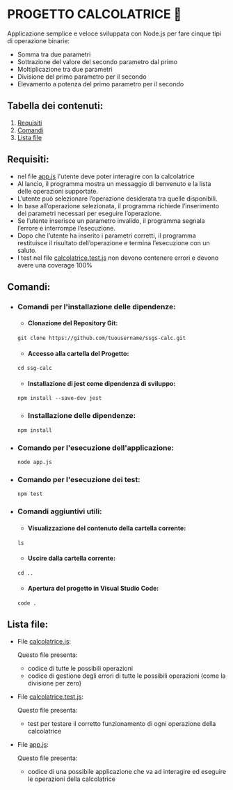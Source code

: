 # PROGETTO CALCOLATRICE 🔢
Applicazione semplice e veloce sviluppata con Node.js per fare cinque tipi di operazione binarie: 
- Somma tra due parametri
- Sottrazione del valore del secondo parametro dal primo
- Moltiplicazione tra due parametri
- Divisione del primo parametro per il secondo
- Elevamento a potenza del primo parametro per il secondo

## Tabella dei contenuti: 
1. [Requisiti](#Requisiti)
2. [Comandi](#Comandi)
3. [Lista file](#Lista-file)

## Requisiti:   
- nel file [app.js](app.js) l'utente deve poter interagire con la calcolatrice
- Al lancio, il programma mostra un messaggio di benvenuto e la lista delle operazioni supportate.
- L’utente può selezionare l’operazione desiderata tra quelle disponibili.
- In base all’operazione selezionata, il programma richiede l’inserimento dei parametri necessari per eseguire l’operazione.
- Se l’utente inserisce un parametro invalido, il programma segnala l’errore e interrompe l’esecuzione.
- Dopo che l’utente ha inserito i parametri corretti, il programma restituisce il risultato dell’operazione e termina l’esecuzione con un saluto.
- I test nel file [calcolatrice.test.js](calcolatrice.test.js) non devono contenere errori e devono avere una coverage 100% 
     
## Comandi: 

- ### Comandi per l'installazione delle dipendenze:
  
  * #### Clonazione del Repository Git:
  ```
  git clone https://github.com/tuousername/ssgs-calc.git
  ```
  
  * #### Accesso alla cartella del Progetto:
  ```
  cd ssg-calc
  ```
  
  * #### Installazione di jest come dipendenza di sviluppo:
  ```
  npm install --save-dev jest
  ```
  
  * ### Installazione delle dipendenze: 
  ```
  npm install
  ```
  
- ### Comando per l'esecuzione dell'applicazione: 
  ```
  node app.js
  ```

- ### Comando per l'esecuzione dei test:
  ```
  npm test
  ```

- ### Comandi aggiuntivi utili:

  * #### Visualizzazione del contenuto della cartella corrente:
  ```
  ls
  ```
  
  * #### Uscire dalla cartella corrente:
  ```
  cd ..
  ``` 
  * #### Apertura del progetto in Visual Studio Code:
  ```
  code .
  ```

## Lista file: 
- File [calcolatrice.js](calcolatrice.js):

  Questo file presenta:
    * codice di tutte le possibili operazioni
    * codice di gestione degli errori di tutte le possibili operazioni (come la divisione per zero)
- File  [calcolatrice.test.js](calcolatrice.test.js):

  Questo file presenta:
    * test per testare il corretto funzionamento di ogni operazione della calcolatrice
- File [app.js](app.js):

  Questo file presenta:
    * codice di una possibile applicazione che va ad interagire ed eseguire le operazioni della calcolatrice


